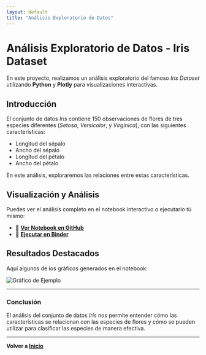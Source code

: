 ```yaml
---
layout: default
title: "Análisis Exploratorio de Datos"
---
```


# Análisis Exploratorio de Datos - Iris Dataset

En este proyecto, realizamos un análisis exploratorio del famoso *Iris Dataset* utilizando **Python** y **Plotly** para visualizaciones interactivas.

## Introducción
El conjunto de datos *Iris* contiene 150 observaciones de flores de tres especies diferentes (*Setosa*, *Versicolor*, y *Virginica*), con las siguientes características:
- Longitud del sépalo
- Ancho del sépalo
- Longitud del pétalo
- Ancho del pétalo

En este análisis, exploraremos las relaciones entre estas características.

## Visualización y Análisis
Puedes ver el análisis completo en el notebook interactivo o ejecutarlo tú mismo:

- 📄 **[Ver Notebook en GitHub](./proyecto1.ipynb)**
- 🚀 **[Ejecutar en Binder](https://mybinder.org/v2/gh/christianalvarezp/christianalvarezp.github.io/HEAD)**

## Resultados Destacados
Aquí algunos de los gráficos generados en el notebook:

![Gráfico de Ejemplo](../assets/ejemplo.png)

---

### Conclusión
El análisis del conjunto de datos *Iris* nos permite entender cómo las características se relacionan con las especies de flores y cómo se pueden utilizar para clasificar las especies de manera efectiva.

---

**Volver a [Inicio](../index.md)**